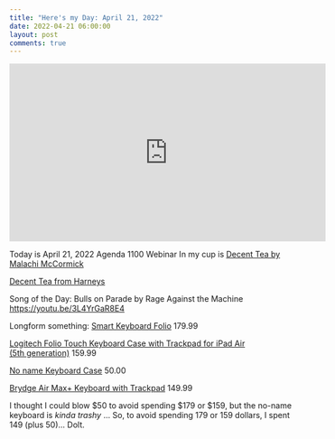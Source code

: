 ```yaml
---
title: "Here's my Day: April 21, 2022"
date: 2022-04-21 06:00:00
layout: post
comments: true
---
```


<iframe width="560" height="315" src="https://www.youtube.com/embed/srhyKEviPbw" title="YouTube video player" frameborder="0" allow="accelerometer; autoplay; clipboard-write; encrypted-media; gyroscope; picture-in-picture" allowfullscreen></iframe>

Today is April 21, 2022
Agenda 1100 Webinar
In my cup is [Decent Tea by Malachi McCormick](https://www.goodreads.com/book/show/49447.A_Decent_Cup_Of_Tea)

[Decent Tea from Harneys ](https://www.harney.com/products/malachi-mccormick-s-blend?variant=29581534086)

Song of the Day: Bulls on Parade by Rage Against the Machine 
https://youtu.be/3L4YrGaR8E4


Longform something:
[Smart Keyboard Folio](https://www.apple.com/shop/product/MXNK2LL/A/smart-keyboard-folio-for-ipad-pro-11-inch-3rd-generation-and-ipad-air-5th-generation-us-english) 179.99

[Logitech Folio Touch Keyboard Case with Trackpad for iPad Air (5th generation)](https://www.apple.com/shop/product/HPB92ZM/A/logitech-folio-touch-keyboard-case-with-trackpad-for-ipad-air-5th-generation) 159.99

[No name Keyboard Case](https://www.amazon.com/Keyboard-2020-Touchpad-Detachable-Leather-Generation/dp/B093GRDQBR/ref=sr_1_1) 50.00

[Brydge Air Max+ Keyboard with Trackpad](https://www.brydge.com/products/brydge-air-max-plus?variant=39421148594281) 149.99

I thought I could blow $50 to avoid spending $179 or $159, but the no-name keyboard is *kinda trashy* ... So, to avoid spending 179 or 159 dollars, I spent 149 (plus 50)... Dolt.